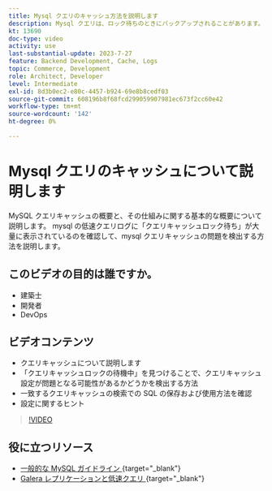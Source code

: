 ```yaml
---
title: Mysql クエリのキャッシュ方法を説明します
description: Mysql クエリは、ロック待ちのときにバックアップされることがあります。 このチュートリアルでは、クエリキャッシュの概要と、問題が発生した場合の設定向けの推奨事項を説明します。
kt: 13690
doc-type: video
activity: use
last-substantial-update: 2023-7-27
feature: Backend Development, Cache, Logs
topic: Commerce, Development
role: Architect, Developer
level: Intermediate
exl-id: 8d3b0ec2-e80c-4457-b924-69e8b8cedf03
source-git-commit: 608196b8f68fcd299059907981ec673f2cc60e42
workflow-type: tm+mt
source-wordcount: '142'
ht-degree: 0%

---
```


# Mysql クエリのキャッシュについて説明します

MySQL クエリキャッシュの概要と、その仕組みに関する基本的な概要について説明します。 mysql の低速クエリログに「クエリキャッシュロック待ち」が大量に表示されているのを確認して、mysql クエリキャッシュの問題を検出する方法を説明します。

## このビデオの目的は誰ですか。

- 建築士
- 開発者
- DevOps

## ビデオコンテンツ

- クエリキャッシュについて説明します
- 「クエリキャッシュロックの待機中」を見つけることで、クエリキャッシュ設定が問題となる可能性があるかどうかを検出する方法
- 一致するクエリキャッシュの検索での SQL の保存および使用方法を確認
- 設定に関するヒント

>[!VIDEO](https://video.tv.adobe.com/v/3423386?learn=on&captions=jpn)

## 役に立つリソース

- [&#x200B; 一般的な MySQL ガイドライン &#x200B;](https://experienceleague.adobe.com/docs/commerce-operations/installation-guide/prerequisites/database-server/mysql.html?lang=ja){target="_blank"}
- [Galera レプリケーションと低速クエリ &#x200B;](https://experienceleague.adobe.com/docs/commerce-learn/tutorials/backend-development/galera-db-slow-replication.html?lang=ja){target="_blank"}
